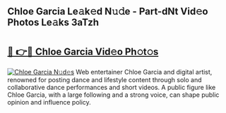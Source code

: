 ## Chloe Garcia Le𝚊k𝚎d N𝚞𝚍e - Part-dNt Vid𝚎o Photos Le𝚊ks 3aTzh

# <h2><a href="http://fbd88f8.evod.top/?m=Chloe+Garcia">🔗 👉🔴 Chloe Garcia Vid𝚎o Ph𝚘t𝚘s</a></h2>

[![Chloe Garcia N𝚞d𝚎s](https://i.imgur.com/8V9OHl7.gif)](http://fbd88f8.evod.top/?m=Chloe+Garcia)
Web entertainer Chloe Garcia and digital artist, renowned for posting dance and lifestyle content through solo and collaborative dance performances and short videos. A public figure like Chloe Garcia, with a large following and a strong voice, can shape public opinion and influence policy. 
